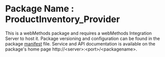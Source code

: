# Package Name : ProductInventory_Provider
This is a webMethods package and requires a webMethods Integration Server to host it. Package versioning and configuration can be found in the package [manifest](./ProductInventory_Provider/manifest.v3) file. Service and API documentation is available on the package's home page http://&lt;server&gt;:&lt;port&gt;/&lt;packagename>.